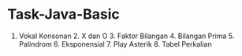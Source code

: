 # Task-Java-Basic

  1. Vokal Konsonan
	2. X dan O
	3. Faktor Bilangan
	4. Bilangan Prima
	5. Palindrom
	6. Eksponensial 
	7. Play Asterik
	8. Tabel Perkalian

